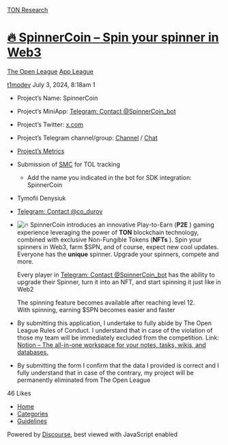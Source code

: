 [TON Research](/)

# [🔥 SpinnerCoin – Spin your spinner in Web3](/t/spinnercoin-spin-your-spinner-in-web3/27207)

[The Open League](/c/the-open-league/app-leaderboard/58)  [App League](/c/the-open-league/app-leaderboard/58) 

    

[t1modev](https://tonresear.ch/u/t1modev)  July 3, 2024, 8:18am  1

*   Project’s Name: SpinnerCoin
    
*   Project’s MiniApp: [Telegram: Contact @SpinnerCoin\_bot](http://t.me/SpinnerCoin_bot/app)
    
*   Project’s Twitter: [x.com](http://x.com/spinnercoin)
    
*   Project’s Telegram channel/group: [Channel](https://t.me/SpinnerCoin) / [Chat](https://t.me/SpinnerCoin_chat)
    
*   [Project’s Metrics](https://docs.google.com/document/d/196NeQLR9t4uQXil3nkkF09t5nP2pz2vcD9AkXwKVr3Y/edit?usp=sharing)
    
*   Submission of [SMC](https://docs.google.com/document/d/1GtwcLTdJ3Nu4f7Lw-IcxMEgcqGsXmC4wAOKdHXpnPcc/edit?usp=sharing) for TOL tracking
    
    *   Add the name you indicated in the bot for SDK integration: SpinnerCoin
*   Tymofii Denysiuk
    
*   [Telegram: Contact @co\_durov](http://t.me/co_durov)
    
*   ![:fire:](https://tonresear.ch/images/emoji/twitter/fire.png?v=12 ":fire:") SpinnerCoin introduces an innovative Play-to-Earn (**P2E** ) gaming experience leveraging the power of **TON** blockchain technology, combined with exclusive Non-Fungible Tokens (**NFTs** ). Spin your spinners in Web3, farm $SPN, and of course, expect new cool updates. Everyone has the **unique** spinner. Upgrade your spinners, compete and more.
    
    Every player in [Telegram: Contact @SpinnerCoin\_bot](http://t.me/SpinnerCoin_bot) has the ability to upgrade their Spinner, turn it into an NFT, and start spinning it just like in Web2
    
    The spinning feature becomes available after reaching level 12.  
    With spinning, earning $SPN becomes easier and faster
    
*   By submitting this application, I undertake to fully abide by The Open League Rules of Conduct. I understand that in case of the violation of those my team will be immediately excluded from the competition. Link: [Notion – The all-in-one workspace for your notes, tasks, wikis, and databases.](https://ton-org.notion.site/The-Open-League-Rules-of-Conduct-04f4a0fedf1a401687075f5efd83de68)
    
*   By submitting the form I confirm that the data I provided is correct and I fully understand that in case of the contrary, my project will be permanently eliminated from The Open League
    

  46 Likes

*   [Home](/)
*   [Categories](/categories)
*   [Guidelines](/guidelines)

Powered by [Discourse](https://www.discourse.org), best viewed with JavaScript enabled